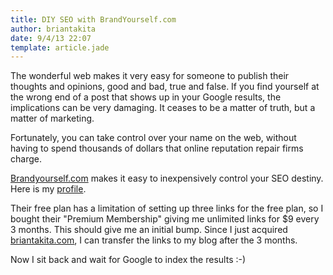 ```yaml
---
title: DIY SEO with BrandYourself.com
author: briantakita
date: 9/4/13 22:07
template: article.jade
---
```


The wonderful web makes it very easy for someone to publish their thoughts and opinions, good and bad, true and false. If you find yourself at the wrong end of a post that shows up in your Google results, the implications can be very damaging. It ceases to be a matter of truth, but a matter of marketing.

Fortunately, you can take control over your name on the web, without having to spend thousands of dollars that online reputation repair firms charge.

<span class="more"></span>

<a href="http://brandyourself.com" target="_blank">Brandyourself.com</a> makes it easy to inexpensively control your SEO destiny. Here is my <a href="http://briantakita.brandyourself.com/" target="_blank">profile</a>.

Their free plan has a limitation of setting up three links for the free plan, so I bought their "Premium Membership" giving me unlimited links for $9 every 3 months. This should give me an initial bump. Since I just acquired <a href="http://www.briantakita.com" target="_blank">briantakita.com</a>, I can transfer the links to my blog after the 3 months.

Now I sit back and wait for Google to index the results :-)
